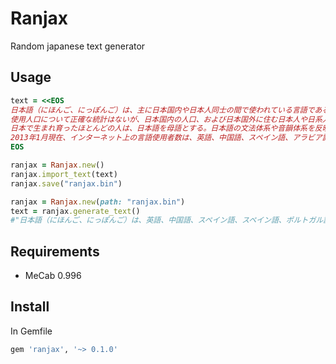 Ranjax
==============

Random japanese text generator

## Usage

```ruby
text = <<EOS
日本語（にほんご、にっぽんご）は、主に日本国内や日本人同士の間で使われている言語である。日本は法令によって「公用語」を規定していないが、法令その他の公用文は全て日本語で記述され、各種法令（裁判所法第74条、会社計算規則第57条、特許法施行規則第2条など）において日本語を用いることが定められるなど事実上の公用語となっており、学校教育の「国語」でも教えられる。
使用人口について正確な統計はないが、日本国内の人口、および日本国外に住む日本人や日系人、日本がかつて統治した地域の一部の住民など、約1億3千万人以上と考えられている。統計によって前後する可能性はあるが、この数は世界の母語話者数で上位10位以内に入る人数である。
日本で生まれ育ったほとんどの人は、日本語を母語とする。日本語の文法体系や音韻体系を反映する手話として日本語対応手話がある。
2013年1月現在、インターネット上の言語使用者数は、英語、中国語、スペイン語、アラビア語、ポルトガル語に次いで6番目に多い。
EOS

ranjax = Ranjax.new()
ranjax.import_text(text)
ranjax.save("ranjax.bin")

ranjax = Ranjax.new(path: "ranjax.bin")
text = ranjax.generate_text()
#"日本語（にほんご、にっぽんご）は、英語、中国語、スペイン語、スペイン語、ポルトガル語に次いで6番目に多い。"
```

## Requirements

* MeCab 0.996

## Install

In Gemfile

```ruby
gem 'ranjax', '~> 0.1.0'
```
